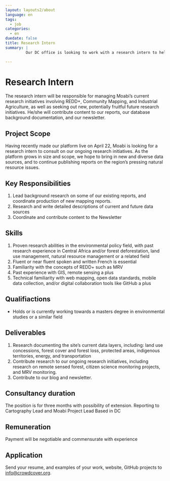 ```yaml
---
layout: layouts2/about
language: en
tags:
  - job
categories:
  - en
duedate: false
title: Research Intern
summary: |
         Our DC office is looking to work with a research intern to help with project research and management.  We are looking for someone with excellent French language skills and a background in environmental studies and/or international development . Knowledge of Central Africa and the REDD+ initiative would be a distinct advantage.

---
```

# Research Intern

The research intern will be responsible for managing Moabi’s current research initiatives involving REDD+, Community Mapping, and Industrial Agriculture, as well as seeking out new, potentially fruitful future research initiatives.  He/she will contribute content to our reports, our database background documentation, and our newsletter.

## Project Scope
Having recently made our platform live on April 22, Moabi is looking for a research intern to consult on our ongoing research initiatives.  As the platform grows in size and scope, we hope to bring in new and diverse data sources, and to continue publishing reports on the region’s pressing natural resource issues.

## Key Responsibilities
1. Lead background research on some of our existing reports, and coordinate production of new mapping reports.
2. Research and write detailed descriptions of current and future data sources
3. Coordinate and contribute content to the Newsletter

## Skills
1. Proven research abilities in the environmental policy field, with past research experience in Central Africa and/or forest deforestation, land use management, natural resource management or a related field
2. Fluent or near fluent spoken and written French is essential
3. Familiarity with the concepts of REDD+ such as MRV
4. Past experience with GIS, remote sensing a plus
5. Technical familiarity with web mapping, open data standards, mobile data collection, and/or digital collaboration tools like GitHub a plus


## Qualifiactions
* Holds or is currently working towards a masters degree in environmental studies or a similar field

## Deliverables
1. Research documenting the site’s current data layers, including: land use concessions, forest cover and forest loss, protected areas, indigenous territories, energy, and transportation
2. Contribute research to our ongoing research initiatives, including research on remote sensed forest, citizen science monitoring projects, and MRV monitoring.
3. Contribute to our blog and newsletter.


## Consultancy duration
The position is for three months with possibility of extension.
Reporting to Cartography Lead and Moabi Project Lead
Based in DC

## Remuneration
Payment will be negotiable and commensurate with experience

## Application
Send your resume, and examples of your work, website, GitHub projects to [info@crowdcover.org](mailto:info@crowdcover.org).





